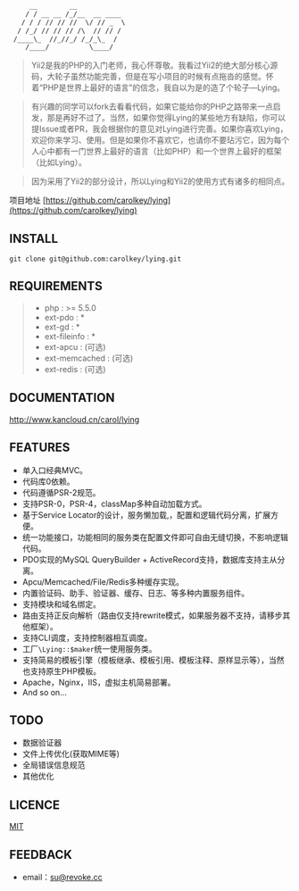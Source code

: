 ~~~html
     __        __
    / / __ __ /_/__  __ ____
   / / / // // //  \/ // _  \
  / /_/ // // // /\  // // /
 /____\_  //_//_/ /_/_\_  /
    /____/          \____/
~~~

> Yii2是我的PHP的入门老师，我心怀尊敬。我看过Yii2的绝大部分核心源码，大轮子虽然功能完善，但是在写小项目的时候有点拖沓的感觉。怀着“PHP是世界上最好的语言”的信念，我自以为是的造了个轮子—Lying。

> 有兴趣的同学可以fork去看看代码，如果它能给你的PHP之路带来一点启发，那是再好不过了。当然，如果你觉得Lying的某些地方有缺陷，你可以提Issue或者PR，我会根据你的意见对Lying进行完善。如果你喜欢Lying，欢迎你来学习、使用。但是如果你不喜欢它，也请你不要玷污它，因为每个人心中都有一门世界上最好的语言（比如PHP）和一个世界上最好的框架（比如Lying）。

> 因为采用了Yii2的部分设计，所以Lying和Yii2的使用方式有诸多的相同点。

项目地址 [https://github.com/carolkey/lying](https://github.com/carolkey/lying)


INSTALL
-------
`git clone git@github.com:carolkey/lying.git`  

REQUIREMENTS
------------
> * php : >= 5.5.0
> * ext-pdo : *
> * ext-gd : *
> * ext-fileinfo : *
> * ext-apcu : (可选)
> * ext-memcached : (可选)
> * ext-redis :  (可选)

DOCUMENTATION
-------------
<http://www.kancloud.cn/carol/lying>

FEATURES
--------
* 单入口经典MVC。
* 代码库0依赖。
* 代码遵循PSR-2规范。
* 支持PSR-0，PSR-4，classMap多种自动加载方式。
* 基于Service Locator的设计，服务懒加载,，配置和逻辑代码分离，扩展方便。
* 统一功能接口，功能相同的服务类在配置文件即可自由无缝切换，不影响逻辑代码。
* PDO实现的MySQL QueryBuilder + ActiveRecord支持，数据库支持主从分离。
* Apcu/Memcached/File/Redis多种缓存实现。
* 内置验证码、助手、验证器、缓存、日志、等多种内置服务组件。
* 支持模块和域名绑定。
* 路由支持正反向解析（路由仅支持rewrite模式，如果服务器不支持，请移步其他框架）。
* 支持CLI调度，支持控制器相互调度。
* 工厂`\Lying::$maker`统一使用服务类。
* 支持简易的模板引擎（模板继承、模板引用、模板注释、原样显示等），当然也支持原生PHP模板。
* Apache，Nginx，IIS，虚拟主机简易部署。
* And so on...

TODO
-------
* 数据验证器
* 文件上传优化(获取MIME等)
* 全局错误信息规范
* 其他优化

LICENCE
-------
[MIT](https://opensource.org/licenses/MIT)

FEEDBACK
--------
* email：<su@revoke.cc>
